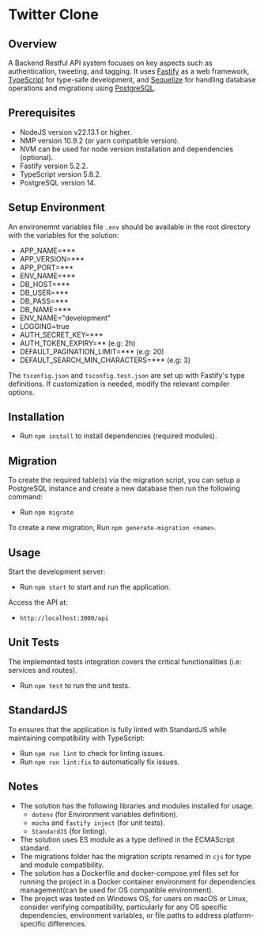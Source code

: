 # Twitter Clone

## Overview

A Backend Restful API system focuses on key aspects such as authentication, tweeting, and tagging.
It uses [Fastify](https://www.fastify.io/) as a web framework, [TypeScript](https://www.typescriptlang.org/) for type-safe development, and [Sequelize](https://sequelize.org/) for handling database operations and migrations using [PostgreSQL](https://www.postgresql.org/).

## Prerequisites

* NodeJS version v22.13.1 or higher.
* NMP version 10.9.2 (or yarn compatible version).
* NVM can be used for node version installation and dependencies (optional).
* Fastify version 5.2.2.
* TypeScript version 5.8.2.
* PostgreSQL version 14.

## Setup Environment

An environemnt variables file `.env` should be available in the root directory with the variables for the solution:

* APP_NAME=***
* APP_VERSION=***
* APP_PORT=***
* ENV_NAME=***
* DB_HOST=***
* DB_USER=***
* DB_PASS=***
* DB_NAME=***
* ENV_NAME="development"
* LOGGING=true
* AUTH_SECRET_KEY=***
* AUTH_TOKEN_EXPIRY=** (e.g: 2h)
* DEFAULT_PAGINATION_LIMIT=*** (e.g: 20)
* DEFAULT_SEARCH_MIN_CHARACTERS=*** (e.g: 3)

The `tsconfig.json` and `tsconfig.test.json` are set up with Fastify's type definitions. If customization is needed, modify the relevant compiler options.

## Installation

* Run `npm install` to install dependencies (required modules).

## Migration

To create the required table(s) via the migration script, you can setup a PostgreSQL instance and create a new database then run the following command:

* Run `npm migrate`

To create a new migration, Run `npm generate-migration <name>`.

## Usage

Start the development server:

* Run `npm start` to start and run the application.

Access the API at: 

* `http://localhost:3000/api`

## Unit Tests

The implemented tests integration covers the critical functionalities (i.e: services and routes).

* Run `npm test` to run the unit tests.

## StandardJS

To ensures that the application is fully linted with StandardJS while maintaining compatibility with TypeScript:

* Run `npm run lint` to check for linting issues.
* Run `npm run lint:fix` to automatically fix issues.

## Notes

* The solution has the following libraries and modules installed for usage.
    * `dotenv` (for Environment variables definition).
    * `mocha` and `fastify inject` (for unit tests).
    * `StandardJS` (for linting).
* The solution uses ES module as a type defined in the ECMAScript standard.
* The migrations folder has the migration scripts renamed in `cjs` for type and module compatibility.
* The solution has a Dockerfile and docker-compose.yml files set for running the project in a Docker container environment for dependencies management(can be used for OS compatible environment).
* The project was tested on Windows OS, for users on macOS or Linux, consider verifying compatibility, particularly for any OS specific dependencies, environment variables, or file paths to address platform-specific differences.